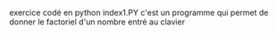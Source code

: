 exercice codé en python
index1.PY c'est un programme qui permet de donner le factoriel d'un nombre entré au clavier
